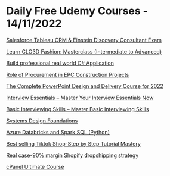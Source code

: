 # Daily Free Udemy Courses - 14/11/2022

[Salesforce Tableau CRM & Einstein Discovery Consultant Exam](https://www.udemy.com/course/salesforce-tableau-crm-einstein-discovery-consultant-exam-h/?couponCode=DE9F63576C28776D88A9)
[Learn CLO3D Fashion: Masterclass (Intermediate to Advanced)](https://www.udemy.com/course/learn-clo3d-fashion-masterclass-intermediate-to-advanced/?couponCode=FREE_CLO3D)
[Build professional real world C# Application](https://www.udemy.com/course/build-professional-real-world-c-application/?couponCode=BCA261927B174EAF6F42)
[Role of Procurement in EPC Construction Projects](https://www.udemy.com/course/role-of-procurement-in-epc-construction-projects/?couponCode=08E10D45CF6CEDA1C776)
[The Complete PowerPoint Design and Delivery Course for 2022](https://www.udemy.com/course/the-complete-powerpoint-design-and-delivery-course/?couponCode=8ABA6BC60E15D7F2DCF5)
[Interview Essentials – Master Your Interview Essentials Now](https://www.udemy.com/course/interview-essentials-master-your-interview-essentials-now/?couponCode=BCC482AD27C3185CF2F0)
[Basic Interviewing Skills – Master Basic Interviewing Skills](https://www.udemy.com/course/basic-interviewing-skills-master-basic-interviewing-skills/?couponCode=98704B4571B3323E08D0)
[Systems Design Foundations](https://www.udemy.com/course/system-design-foundations/?couponCode=SYSTEMDES1)
[Azure Databricks and Spark SQL (Python)](https://www.udemy.com/course/azure-databricks-and-spark-sql-python/?couponCode=E6F5AED2CBB3656F4AF8)
[Best selling Tiktok Shop-Step by Step Tutorial Mastery](https://www.udemy.com/course/5-ways-to-get-benefits-from-tiktok-work-from-home-passive/?couponCode=EA21FB8373FD1926C821)
[Real case-90% margin Shopify dropshipping strategy](https://www.udemy.com/course/2022-how-to-win-dropshipping-by-3v-formula-with-tight-budget/?couponCode=AC7468B5AD51A2C00DB1)
[cPanel Ultimate Course](https://www.udemy.com/course/cpanel-course/?couponCode=TRYFREE1000112202)
